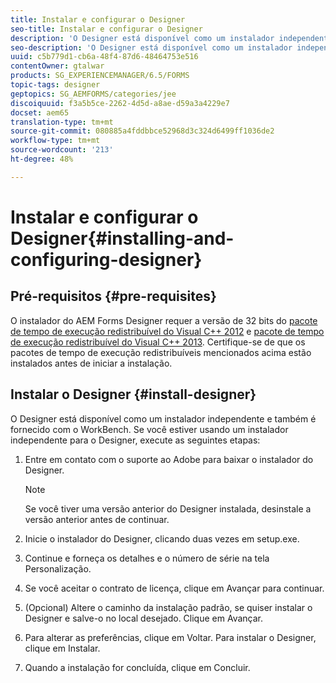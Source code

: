 ```yaml
---
title: Instalar e configurar o Designer
seo-title: Instalar e configurar o Designer
description: 'O Designer está disponível como um instalador independente e também é fornecido com o Workbench. Saiba como instalar o Designer independente.  '
seo-description: 'O Designer está disponível como um instalador independente e também é fornecido com o Workbench. Saiba como instalar o Designer independente.  '
uuid: c5b779d1-cb6a-48f4-87d6-48464753e516
contentOwner: gtalwar
products: SG_EXPERIENCEMANAGER/6.5/FORMS
topic-tags: designer
geptopics: SG_AEMFORMS/categories/jee
discoiquuid: f3a5b5ce-2262-4d5d-a8ae-d59a3a4229e7
docset: aem65
translation-type: tm+mt
source-git-commit: 080885a4fddbbce52968d3c324d6499ff1036de2
workflow-type: tm+mt
source-wordcount: '213'
ht-degree: 48%

---
```



# Instalar e configurar o Designer{#installing-and-configuring-designer}

## Pré-requisitos {#pre-requisites}

O instalador do AEM Forms Designer requer a versão de 32 bits do [pacote de tempo de execução redistribuível do Visual C++ 2012](https://support.microsoft.com/pt-br/help/2977003/the-latest-supported-visual-c-downloads) e [pacote de tempo de execução redistribuível do Visual C++ 2013](https://support.microsoft.com/pt-br/help/3179560/update-for-visual-c-2013-and-visual-c-redistributable-package). Certifique-se de que os pacotes de tempo de execução redistribuíveis mencionados acima estão instalados antes de iniciar a instalação.

## Instalar o Designer {#install-designer}

O Designer está disponível como um instalador independente e também é fornecido com o WorkBench. Se você estiver usando um instalador independente para o Designer, execute as seguintes etapas:

1. Entre em contato com o suporte ao Adobe para baixar o instalador do Designer.

   >[!NOTE]
   >
   >Se você tiver uma versão anterior do Designer instalada, desinstale a versão anterior antes de continuar.

1. Inicie o instalador do Designer, clicando duas vezes em setup.exe.
1. Continue e forneça os detalhes e o número de série na tela Personalização.
1. Se você aceitar o contrato de licença, clique em Avançar para continuar.
1. (Opcional) Altere o caminho da instalação padrão, se quiser instalar o Designer e salve-o no local desejado. Clique em Avançar.
1. Para alterar as preferências, clique em Voltar. Para instalar o Designer, clique em Instalar.
1. Quando a instalação for concluída, clique em Concluir.
